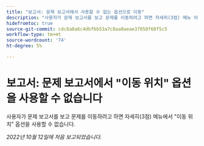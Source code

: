 ```yaml
---
title: "보고서: 문제 보고서에서 사용할 수 없는 옵션으로 이동"
description: "사용자가 문제 보고서를 보고 문제를 이동하려고 하면 자세히(3점) 메뉴 아래에서 이동 옵션을 사용할 수 없습니다."
hidefromtoc: true
source-git-commit: cdc8a8a6c4dbf6b53a7c8aa0aeae37058f60f5c5
workflow-type: tm+mt
source-wordcount: '74'
ht-degree: 5%

---
```



# 보고서: 문제 보고서에서 &quot;이동 위치&quot; 옵션을 사용할 수 없습니다

사용자가 문제 보고서를 보고 문제를 이동하려고 하면 자세히(3점) 메뉴에서 &quot;이동 위치&quot; 옵션을 사용할 수 없습니다.

_2022년 10월 12일에 처음 보고되었습니다._

